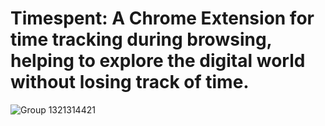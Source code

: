 # Timespent: A Chrome Extension for time tracking during browsing, helping to explore the digital world without losing track of time.

![Group 1321314421](https://github.com/babsaes/timespent/assets/82497279/32c3e94f-c697-422d-90e3-ab55d09eaaac)



